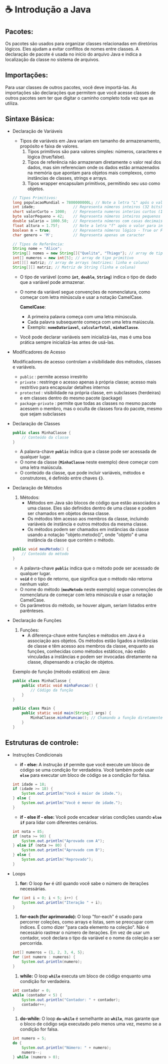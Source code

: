 # ☕ Introdução a Java

## Pacotes:

Os pacotes são usados para organizar classes relacionadas em diretórios lógicos. Eles ajudam a evitar conflitos de nomes entre classes. A declaração de pacote é usada no início do arquivo Java e indica a localização da classe no sistema de arquivos.

## Importações:

Para usar classes de outros pacotes, você deve importá-las. As importações são declarações que permitem que você acesse classes de outros pacotes sem ter que digitar o caminho completo toda vez que as utiliza.

## Sintaxe Básica:

- Declaração de Variáveis
    - Tipos de variáveis em Java variam em tamanho de armazenamento, propósito e faixa de valores.
        1. Tipos primitivos são para valores simples: números, caracteres e lógica (true/false).
        2. Tipos de referência não armazenam diretamente o valor real dos dados, mas sim referenciam onde os dados estão armazenados na memória que apontam para objetos mais complexos, como instâncias de classes, strings e arrays.
        3. Tipos wrapper encapsulam primitivos, permitindo seu uso como objetos.
    
    ```java
    // Tipos Primitivos: 
    long populacaoMundial = 7800000000L; // Note a letra "L" após o valor para indicar que é um long (64 bits)
    int idade;                 // Representa números inteiros (32 bits) 
    short valorCurto = 1000;   // Representa numeros interios curtos (16 bits)
    byte valorPequeno = 42;    // Representa números inteiros pequenos (8 bits)
    double salario = 1000.50;  // Representa números com casas decimais (64 bits)
    float altura = 1.75f;      // Note a letra "f" após o valor para indicar que é um float (32 bits)
    boolean m = true;          // Representa números lógico - True or False
    char genero = 'M';         // Representa apenas um caracter
    
    // Tipos de Referência:
    String nome = "Alice";
    String[] nomes = new String[]{"Quelita", "Thiago"}; // array de tipo de referencia
    int[] numeros = new int[5]; // array de tipo primitivo
    int[][] matriz; // array de arrays (matrizes: linha e coluna)
    String[][] matriz; // Matriz de String (linha e coluna)
    ```
    
    - O tipo de variável (como **`int`**, **`double`**, **`String`**) indica o tipo de dado que a variável pode armazenar.
    - O nome da variável segue convenções de nomenclatura, como começar com letra minúscula e usar a notação CamelCase.
        
        **CamelCase**:
        
        - A primeira palavra começa com uma letra minúscula.
        - Cada palavra subsequente começa com uma letra maiúscula.
        - Exemplo: **`nomeDaVariavel`**, **`calcularTotal`**, **`minhaClasse`**.
    - Você pode declarar variáveis sem inicializá-las, mas é uma boa prática sempre inicializá-las antes de usá-las.
- Modificadores de Acesso
    
    Modificadores de acesso controlam a visibilidade dos métodos, classes e variáveis.
    
    - `public` : permite acesso irrestrito
    - `private` : restringe o acesso apenas à própria classe; acesso mais restritivo para encapsular detalhes internos
    - `protected` : visibilidade na própria classe, em subclasses (herdeiras) e em classes dentro do mesmo pacote (package)
    - `package-private` : permite que todas as classes no mesmo pacote acessem o membro, mas o oculta de classes fora do pacote, mesmo que sejam subclasses
- Declaração de Classes
    
    ```java
    public class MinhaClasse {
        // Conteúdo da classe
    }
    ```
    
    - A palavra-chave **`public`** indica que a classe pode ser acessada de qualquer lugar.
    - O nome da classe (**`MinhaClasse`** neste exemplo) deve começar com uma letra maiúscula.
    - O conteúdo da classe, que pode incluir variáveis, métodos e construtores, é definido entre chaves **`{}`**.
- Declaração de Métodos
    1. Métodos:
        - Métodos em Java são blocos de código que estão associados a uma classe. Eles são definidos dentro de uma classe e podem ser chamados em objetos dessa classe.
        - Os métodos têm acesso aos membros da classe, incluindo variáveis de instância e outros métodos da mesma classe.
        - Os métodos podem ser chamados em instâncias da classe usando a notação "objeto.metodo()", onde "objeto" é uma instância da classe que contém o método.
    
    ```java
    public void meuMetodo() {
        // Conteúdo do método
    }
    ```
    
    - A palavra-chave **`public`** indica que o método pode ser acessado de qualquer lugar.
    - **`void`** é o tipo de retorno, que significa que o método não retorna nenhum valor.
    - O nome do método (**`meuMetodo`** neste exemplo) segue convenções de nomenclatura de começar com letra minúscula e usar a notação CamelCase.
    - Os parâmetros do método, se houver algum, seriam listados entre parênteses.
- Declaração de Funções
    1. Funções:
        - A diferença-chave entre funções e métodos em Java é a associação aos objetos. Os métodos estão ligados a instâncias de classe e têm acesso aos membros da classe, enquanto as funções, conhecidas como métodos estáticos, não estão vinculadas a instâncias e podem ser invocadas diretamente na classe, dispensando a criação de objetos.
    
    Exemplo de função (método estático) em Java:
    
    ```java
    public class MinhaClasse {
        public static void minhaFuncao() {
            // Código da função
        }
    }
    
    public class Main {
        public static void main(String[] args) {
            MinhaClasse.minhaFuncao(); // Chamando a função diretamente na classe
        }
    }
    ```
    

## Estruturas de controle:

- Instruções Condicionais
    - **if - else:** A instrução **`if`** permite que você execute um bloco de código se uma condição for verdadeira. Você também pode usar **`else`** para executar um bloco de código se a condição for falsa.
    
    ```java
    int idade = 18;
    if (idade >= 18) {
        System.out.println("Você é maior de idade.");
    } else {
        System.out.println("Você é menor de idade.");
    }
    ```
    
    - **if - else if - else:** Você pode encadear várias condições usando **`else if`** para lidar com diferentes cenários.
    
    ```java
    int nota = 85;
    if (nota >= 90) {
        System.out.println("Aprovado com A");
    } else if (nota >= 80) {
        System.out.println("Aprovado com B");
    } else {
        System.out.println("Reprovado");
    }
    ```
    
- Loops
    1. **for:** O loop **`for`** é útil quando você sabe o número de iterações necessárias.
    
    ```java
    for (int i = 0; i < 5; i++) {
        System.out.println("Iteração " + i);
    }
    ```
    
    1. **for-each (for aprimorado):** O loop "for-each" é usado para percorrer coleções, como arrays e listas, sem se preocupar com índices. É como dizer "para cada elemento na coleção". Não é necessário rastrear o número de iterações. Em vez de usar um contador, você declara o tipo da variável e o nome da coleção a ser percorrida.
    
    ```java
    int[] numeros = {1, 2, 3, 4, 5};
    for (int numero : numeros) {
        System.out.println(numero);
    }
    ```
    
    1. **while:** O loop **`while`** executa um bloco de código enquanto uma condição for verdadeira.
    
    ```java
    int contador = 0;
    while (contador < 5) {
        System.out.println("Contador: " + contador);
        contador++;
    }
    ```
    
    1. **do-while:** O loop **`do-while`** é semelhante ao **`while`**, mas garante que o bloco de código seja executado pelo menos uma vez, mesmo se a condição for falsa.
    ```java
    int numero = 5;
    do {
        System.out.println("Número: " + numero);
        numero--;
    } while (numero > 0);
    ```
